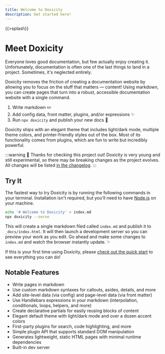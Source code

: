 ```yaml
---
title: Welcome to Doxicity
description: Get started here!
---
```


{{>splash}}

# Meet Doxicity

Everyone loves good documentation, but few actually enjoy creating it. Unfortunately, documentation is often one of the last things to land in a project. Sometimes, it's neglected entirely.

Doxicity removes the friction of creating a documentation website by allowing you to focus on the stuff that matters — content! Using markdown, you can create pages that turn into a robust, accessible documentation website with a single command.

1. Write markdown ✏️
2. Add config data, front matter, plugins, and/or expressions ✨
3. Run `npx doxicity` and publish your new docs 📗

Doxicity ships with an elegant theme that includes light/dark mode, multiple theme colors, and printer-friendly styles out of the box. Most of its functionality comes from plugins, which are fun to write but incredibly powerful.

:::warning
👋 Thanks for checking this project out! Doxicity is very young and still experimental, so there may be breaking changes as the project evolves. All changes will be listed [in the changelog](/resources/changelog.html).
:::

## Try It

The fastest way to try Doxicity is by running the following commands in your terminal. Installation isn't required, but you'll need to have [Node.js](https://docs.npmjs.com/downloading-and-installing-node-js-and-npm) on your machine.

```bash
echo '# Welcome to Doxicity' > index.md
npx doxicity --serve
```

This will create a single markdown filed called `index.md` and publish it to `_docs/index.html`. It will then launch a development server so you can preview your work as you edit. Go ahead and make some changes to `index.md` and watch the browser instantly update. ✨

If this is your first time using Doxicity, please [check out the quick start](/quick-start.html) to see everything you can do!

## Notable Features

- Write pages in markdown
- Use custom markdown syntaxes for callouts, asides, details, and more
- Add site-level data (via config) and page-level data (via front matter)
- Use Handlebars expressions in your markdown (interpolation, conditionals, loops, helpers, and more)
- Create declarative partials for easily reusing blocks of content
- Elegant default theme with light/dark mode and over a dozen accent colors
- First-party plugins for search, code highlighting, and more
- Simple plugin API that supports standard DOM manipulation
- Generates lightweight, static HTML pages with minimal runtime dependencies
- Built-in dev server
